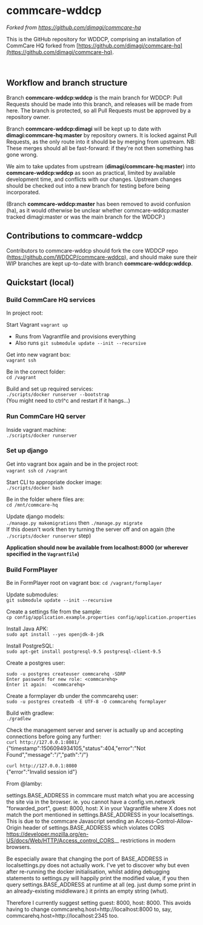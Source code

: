 # commcare-wddcp
*Forked from https://github.com/dimagi/commcare-hq* 
 
This is the GitHub repository for WDDCP, comprising an installation of CommCare HQ forked from [https://github.com/dimagi/commcare-hq](https://github.com/dimagi/commcare-hq). 
 
<br> 

## Workflow and branch structure

Branch **commcare-wddcp:wddcp** is the main branch for WDDCP: Pull Requests should be made into this branch, and releases will be made from here. The branch is protected, so all Pull Requests must be approved by a repository owner.

Branch **commcare-wddcp:dimagi** will be kept up to date with **dimagi:commcare-hq:master** by repository owners. It is locked against Pull Requests, as the only route into it should be by merging from upstream. NB: These merges should all be fast-forward: if they're not then something has gone wrong.

We aim to take updates from upstream (**dimagi/commcare-hq:master**) into **commcare-wddcp:wddcp** as soon as practical, limited by available development time, and conflicts with our changes. Upstream changes should be checked out into a new branch for testing before being incorporated. 

(Branch **commcare-wddcp:master** has been removed to avoid confusion (ha), as it would otherwise be unclear whether commcare-wddcp:master tracked dimagi:master or was the main branch for the WDDCP.)

## Contributions to commcare-wddcp
Contributors to commcare-wddcp should fork the core WDDCP repo (https://github.com/WDDCP/commcare-wddcp), and should make sure their WIP branches are kept up-to-date with branch **commcare-wddcp:wddcp**.

## Quickstart (local)
### Build CommCare HQ services
In project root:<br>

Start Vagrant
`vagrant up` 
 - Runs from Vagrantfile and provisions everything
 - Also runs `git submodule update --init --recursive`

Get into new vagrant box: <br>
`vagrant ssh`

Be in the correct folder: <br>
`cd /vagrant` 

Build and set up required services: <br>
`./scripts/docker runserver --bootstrap` <br>
(You might need to ctrl^c and restart if it hangs...)

### Run CommCare HQ server
Inside vagrant machine:<br>
`./scripts/docker runserver` <br>

### Set up django
Get into vagrant box again and be in the project root: <br>
`vagrant ssh`
`cd /vagrant`

Start CLI to appropriate docker image: <br>
`./scripts/docker bash` 

Be in the folder where files are: <br>
`cd /mnt/commcare-hq`

Update django models: <br>
`./manage.py makemigrations` then `./manage.py migrate` <br>
If this doesn't work then try turning the server off and on again (the `./scripts/docker runserver` step) 

**Application should now be available from localhost:8000 (or wherever specified in the `Vagrantfile`)**

### Build FormPlayer
Be in FormPlayer root on vagrant box:
`cd /vagrant/formplayer`

Update submodules: <br>
`git submodule update --init --recursive`

Create a settings file from the sample: <br>
`cp config/application.example.properties config/application.properties`

Install Java APK: <br>
`sudo apt install --yes openjdk-8-jdk`

Install PostgreSQL: <br>
`sudo apt-get install postgresql-9.5 postgresql-client-9.5`

Create a postgres user: <br>
```
sudo -u postgres createuser commcarehq -SDRP
Enter password for new role: <commcarehq>
Enter it again:  <commcarehq>
```
Create a formplayer db under the commcarehq user: <br>
`sudo -u postgres createdb -E UTF-8 -O commcarehq formplayer`

Build with gradlew: <br>
`./gradlew`

Check the management server and server is actually up and accepting connections before going any further: <br>
`curl http://127.0.0.1:8081/`  <br>
{"timestamp":1506094934105,"status":404,"error":"Not Found","message":"/","path":"/"}

`curl http://127.0.0.1:8080` <br>
{"error":"Invalid session id"}

From @lamby:

settings.BASE_ADDRESS in commcare must match what you are accessing the site via in the browser. ie. you cannot have a config.vm.network "forwarded_port", guest: 8000, host: X in your Vagrantfile where X does not match the port mentioned in settings.BASE_ADDRESS in your localsettings. This is due to the commcare Javascript sending an Access-Control-Allow-Origin header of settings.BASE_ADDRESS which violates CORS <https://developer.mozilla.org/en-US/docs/Web/HTTP/Access_control_CORS>__ restrictions in modern browsers.

Be especially aware that changing the port of BASE_ADDRESS in localsettings.py does not actually work. I've yet to discover why but even after re-running the docker initialisation, whilst adding debugging statements to settings.py will happily print the modified value, if you then query settings.BASE_ADDRESS at runtime at all (eg. just dump some print in an already-existing middleware.) it prints an empty string (whut).

Therefore I currently suggest setting guest: 8000, host: 8000. This avoids having to change commcarehq.host=http://localhost:8000 to, say, commcarehq.host=http://localhost:2345 too.



